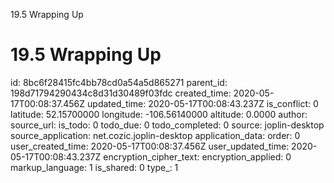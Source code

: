 19.5 Wrapping Up

# 19.5 Wrapping Up

id: 8bc6f28415fc4bb78cd0a54a5d865271
parent_id: 198d71794290434c8d31d30489f03fdc
created_time: 2020-05-17T00:08:37.456Z
updated_time: 2020-05-17T00:08:43.237Z
is_conflict: 0
latitude: 52.15700000
longitude: -106.56140000
altitude: 0.0000
author: 
source_url: 
is_todo: 0
todo_due: 0
todo_completed: 0
source: joplin-desktop
source_application: net.cozic.joplin-desktop
application_data: 
order: 0
user_created_time: 2020-05-17T00:08:37.456Z
user_updated_time: 2020-05-17T00:08:43.237Z
encryption_cipher_text: 
encryption_applied: 0
markup_language: 1
is_shared: 0
type_: 1